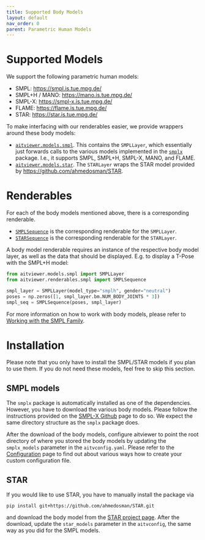 ```yaml
---
title: Supported Body Models
layout: default
nav_order: 0
parent: Parametric Human Models
---
```


# Supported Models
We support the following parametric human models:
 - SMPL: https://smpl.is.tue.mpg.de/
 - SMPL+H / MANO: https://mano.is.tue.mpg.de/
 - SMPL-X: https://smpl-x.is.tue.mpg.de/
 - FLAME: https://flame.is.tue.mpg.de/
 - STAR: https://star.is.tue.mpg.de/

To make interfacing with our renderables easier, we provide wrappers around these body models:
 - [`aitviewer.models.smpl`](https://github.com/eth-ait/aitviewer/blob/main/aitviewer/models/smpl.py). This contains the `SMPLLayer`, which essentially just forwards calls to the various models implemented in the [`smplx`](https://github.com/vchoutas/smplx) package. I.e., it supports SMPL, SMPL+H, SMPL-X, MANO, and FLAME.
 - [`aitviewer.models.star`](https://github.com/eth-ait/aitviewer/blob/main/aitviewer/models/star.py). The `STARLayer` wraps the STAR model provided by https://github.com/ahmedosman/STAR.

# Renderables
For each of the body models mentioned above, there is a corresponding renderable.
 - [`SMPLSequence`](https://github.com/eth-ait/aitviewer/blob/c3e0de4a44e2ccae06c67714765bb1db9db68951/aitviewer/renderables/smpl.py#L43) is the corresponding renderable for the `SMPLLayer`.
 - [`STARSequence`](https://github.com/eth-ait/aitviewer/blob/c3e0de4a44e2ccae06c67714765bb1db9db68951/aitviewer/renderables/star.py#L26) is the corresponding renderable for the `STARLayer`.

A body model renderable requires an instance of the respective body model layer, as well as the data that should be displayed. E.g. to display a T-Pose with the SMPL+H model:
```python
from aitviewer.models.smpl import SMPLLayer
from aitviewer.renderables.smpl import SMPLSequence

smpl_layer = SMPLLayer(model_type="smplh", gender="neutral")
poses = np.zeros([1, smpl_layer.bm.NUM_BODY_JOINTS * 3])
smpl_seq = SMPLSequence(poses, smpl_layer)
```

For more information on how to work with body models, please refer to [Working with the SMPL Family](https://eth-ait.github.io/aitviewer/parametric_human_models/working_with_smpl.html).

# Installation
Please note that you only have to install the SMPL/STAR models if you plan to use them. If you do not need these models, feel free to skip this section.

## SMPL models
The `smplx` package is automatically installed as one of the dependencies. However, you have to download the various body models. Please follow the instructions provided on the [SMPL-X Github](https://github.com/vchoutas/smplx#downloading-the-model) page to do so. We expect the same directory structure as the `smplx` package does.

After the download of the body models, configure aitviewer to point the root directory of where you stored the body models by updating the `smplx_models` parameter in the `aitvconfig.yaml`. Please refer to the [Configuration](https://eth-ait.github.io/aitviewer/configuration.html) page to find out about various ways how to create your custom configuration file.

## STAR
If you would like to use STAR, you have to manually install the package via
```
pip install git+https://github.com/ahmedosman/STAR.git
```
and download the body model from the [STAR project page](https://github.com/ahmedosman/STAR). After the download, update the `star_models` parameter in the `aitvconfig`, the same way as you did for the SMPL models.
